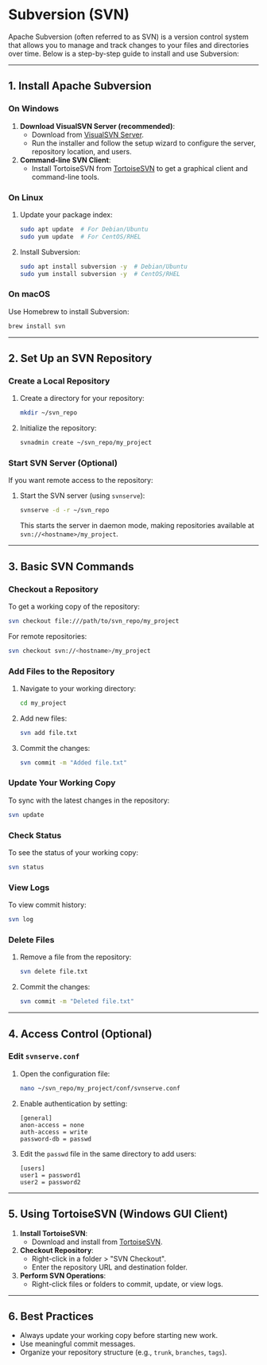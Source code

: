 # Subversion (SVN)

Apache Subversion (often referred to as SVN) is a version control system that allows you to manage and track changes to your files and directories over time. Below is a step-by-step guide to install and use Subversion:

---

## **1. Install Apache Subversion**

### **On Windows**
1. **Download VisualSVN Server (recommended)**:
   - Download from [VisualSVN Server](https://www.visualsvn.com/server/).
   - Run the installer and follow the setup wizard to configure the server, repository location, and users.
2. **Command-line SVN Client**:
   - Install TortoiseSVN from [TortoiseSVN](https://tortoisesvn.net/) to get a graphical client and command-line tools.

### **On Linux**
1. Update your package index:
   ```bash
   sudo apt update  # For Debian/Ubuntu
   sudo yum update  # For CentOS/RHEL
   ```
2. Install Subversion:
   ```bash
   sudo apt install subversion -y  # Debian/Ubuntu
   sudo yum install subversion -y  # CentOS/RHEL
   ```

### **On macOS**
Use Homebrew to install Subversion:
```bash
brew install svn
```

---

## **2. Set Up an SVN Repository**

### **Create a Local Repository**
1. Create a directory for your repository:
   ```bash
   mkdir ~/svn_repo
   ```
2. Initialize the repository:
   ```bash
   svnadmin create ~/svn_repo/my_project
   ```

### **Start SVN Server (Optional)**
If you want remote access to the repository:
1. Start the SVN server (using `svnserve`):
   ```bash
   svnserve -d -r ~/svn_repo
   ```
   This starts the server in daemon mode, making repositories available at `svn://<hostname>/my_project`.

---

## **3. Basic SVN Commands**

### **Checkout a Repository**
To get a working copy of the repository:
```bash
svn checkout file:///path/to/svn_repo/my_project
```
For remote repositories:
```bash
svn checkout svn://<hostname>/my_project
```

### **Add Files to the Repository**
1. Navigate to your working directory:
   ```bash
   cd my_project
   ```
2. Add new files:
   ```bash
   svn add file.txt
   ```
3. Commit the changes:
   ```bash
   svn commit -m "Added file.txt"
   ```

### **Update Your Working Copy**
To sync with the latest changes in the repository:
```bash
svn update
```

### **Check Status**
To see the status of your working copy:
```bash
svn status
```

### **View Logs**
To view commit history:
```bash
svn log
```

### **Delete Files**
1. Remove a file from the repository:
   ```bash
   svn delete file.txt
   ```
2. Commit the changes:
   ```bash
   svn commit -m "Deleted file.txt"
   ```

---

## **4. Access Control (Optional)**

### Edit `svnserve.conf`
1. Open the configuration file:
   ```bash
   nano ~/svn_repo/my_project/conf/svnserve.conf
   ```
2. Enable authentication by setting:
   ```
   [general]
   anon-access = none
   auth-access = write
   password-db = passwd
   ```
3. Edit the `passwd` file in the same directory to add users:
   ```
   [users]
   user1 = password1
   user2 = password2
   ```

---

## **5. Using TortoiseSVN (Windows GUI Client)**

1. **Install TortoiseSVN**:
   - Download and install from [TortoiseSVN](https://tortoisesvn.net/).
2. **Checkout Repository**:
   - Right-click in a folder > "SVN Checkout".
   - Enter the repository URL and destination folder.
3. **Perform SVN Operations**:
   - Right-click files or folders to commit, update, or view logs.

---

## **6. Best Practices**
- Always update your working copy before starting new work.
- Use meaningful commit messages.
- Organize your repository structure (e.g., `trunk`, `branches`, `tags`).
